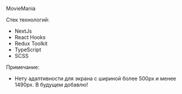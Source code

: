 MovieMania
 
Стек технологий:
- NextJs
- React Hooks
- Redux Toolkit
- TypeScript
- SCSS
  
Примечание:
- Нету адаптивности для экрана с шириной более 500px и менее 1490px. В будущем добавлю!

